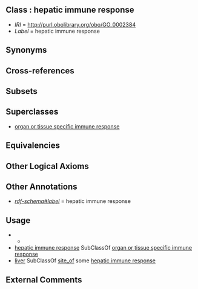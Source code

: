 
## Class : hepatic immune response

 * *IRI* = http://purl.obolibrary.org/obo/GO_0002384
 * *Label* = hepatic immune response

## Synonyms


## Cross-references


## Subsets


## Superclasses

 * [organ or tissue specific immune response](../../GO/51/GO_0002251.md)

## Equivalencies


## Other Logical Axioms


## Other Annotations

 * *[rdf-schema#label](../../el/rdf-schema#label.md)* = hepatic immune response

## Usage

 * -
 * [hepatic immune response](../../GO/84/GO_0002384.md) SubClassOf [organ or tissue specific immune response](../../GO/51/GO_0002251.md)
 * [liver](../../UBERON/07/UBERON_0002107.md) SubClassOf [site_of](../../core#site/of/core#site_of.md) some [hepatic immune response](../../GO/84/GO_0002384.md)

## External Comments

